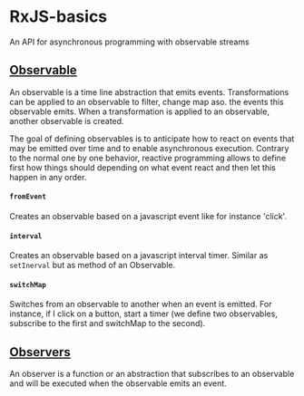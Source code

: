 # RxJS-basics
An API for asynchronous programming with observable streams

## [Observable](http://reactivex.io/documentation/observable.html)
An observable is a time line abstraction that emits events.
Transformations can be applied to an observable to filter, change map aso. the events this observable emits.
When a transformation is applied to an observable, another observable is created.

The goal of defining observables is to anticipate how to react on events that may be emitted over time and to enable asynchronous execution.
Contrary to the normal one by one behavior, reactive programming allows to define first how things should depending on what event react and then let this happen in any order.

#### `fromEvent`
Creates an observable based on a javascript event like for instance 'click'.

#### `interval`
Creates an observable based on a javascript interval timer. Similar as `setInerval` but as method of an Observable.

#### `switchMap`
Switches from an observable to another when an event is emitted. For instance, if I click on a button, start a timer (we define two observables, subscribe to the first and switchMap to the second).

## [Observers](http://www.introtorx.com/Content/v1.0.10621.0/02_KeyTypes.html#IObserver)
An observer is a function or an abstraction that subscribes to an observable and will be executed when the observable emits an event.
